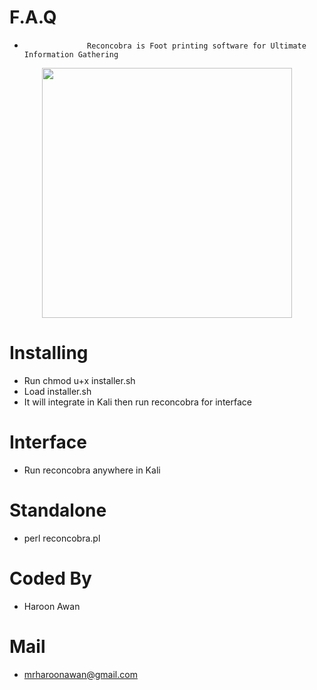# F.A.Q
-                   Reconcobra is Foot printing software for Ultimate Information Gathering


<div align="center">
    <img src="http://oi68.tinypic.com/2ngsxf6.jpg" width="400px"</img> 
</div>


# Installing
- Run chmod u+x installer.sh
- Load installer.sh
- It will integrate in Kali then run reconcobra for interface

# Interface
- Run reconcobra anywhere in Kali

# Standalone
- perl reconcobra.pl

# Coded By
- Haroon Awan

# Mail
- mrharoonawan@gmail.com
